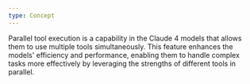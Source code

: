 ```yaml
---
type: Concept
---
```


Parallel tool execution is a capability in the Claude 4 models that allows them to use multiple tools simultaneously. This feature enhances the models' efficiency and performance, enabling them to handle complex tasks more effectively by leveraging the strengths of different tools in parallel.
